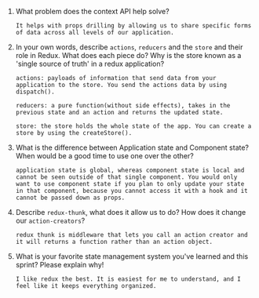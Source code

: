 1. What problem does the context API help solve?

    `It helps with props drilling by allowing us to share specific forms of data across all levels of our application.`

1. In your own words, describe `actions`, `reducers` and the `store` and their role in Redux. What does each piece do? Why is the store known as a 'single source of truth' in a redux application?

    `actions: payloads of information that send data from your application to the store. You send the actions data by using dispatch().`

    `reducers: a pure function(without side effects), takes in the previous state and an action and returns the updated state.`

    `store: the store holds the whole state of the app. You can create a store by using the createStore().`

1. What is the difference between Application state and Component state? When would be a good time to use one over the other?

    `application state is global, whereas component state is local and cannot be seen outside of that single component. You would only want to use component state if you plan to only update your state in that component, because you cannot access it with a hook and it cannot be passed down as props.`

1. Describe `redux-thunk`, what does it allow us to do? How does it change our `action-creators`?

    `redux thunk is middleware that lets you call an action creator and it will returns a function rather than an action object.`

1. What is your favorite state management system you've learned and this sprint? Please explain why!

    `I like redux the best. It is easiest for me to understand, and I feel like it keeps everything organized.`
